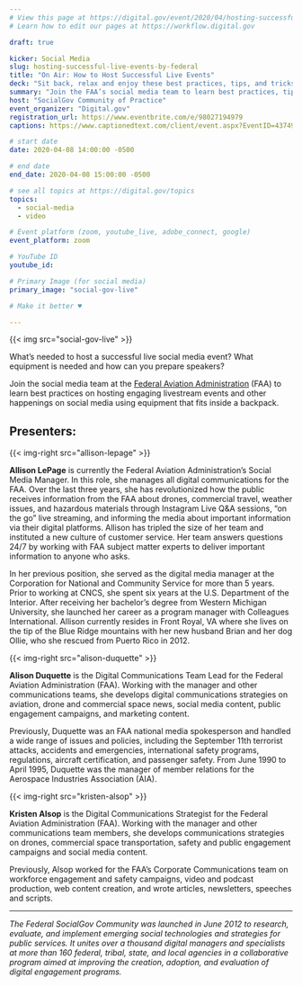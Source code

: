 ```yaml
---
# View this page at https://digital.gov/event/2020/04/hosting-successful-live-events-by-federal
# Learn how to edit our pages at https://workflow.digital.gov

draft: true

kicker: Social Media
slug: hosting-successful-live-events-by-federal
title: "On Air: How to Host Successful Live Events"
deck: "Sit back, relax and enjoy these best practices, tips, and tricks from the Federal Aviation Administration’s Social Media Team"
summary: "Join the FAA’s social media team to learn best practices, tips, and tricks for hosting engaging live events."
host: "SocialGov Community of Practice"
event_organizer: "Digital.gov"
registration_url: https://www.eventbrite.com/e/98027194979
captions: https://www.captionedtext.com/client/event.aspx?EventID=4374994&CustomerID=321

# start date
date: 2020-04-08 14:00:00 -0500

# end date
end_date: 2020-04-08 15:00:00 -0500

# see all topics at https://digital.gov/topics
topics:
  - social-media
  - video

# Event platform (zoom, youtube_live, adobe_connect, google)
event_platform: zoom

# YouTube ID
youtube_id:

# Primary Image (for social media)
primary_image: "social-gov-live"

# Make it better ♥

---
```


{{< img src="social-gov-live" >}}

What’s needed to host a successful live social media event? What equipment is needed and how can you prepare speakers?

Join the social media team at the [Federal Aviation Administration](https://www.faa.gov/) (FAA) to learn best practices on hosting engaging livestream events and other happenings on social media using equipment that fits inside a backpack.

## Presenters:

{{< img-right src="allison-lepage" >}}

**Allison LePage** is currently the Federal Aviation Administration’s Social Media Manager. In this role, she manages all digital communications for the FAA. Over the last three years, she has revolutionized how the public receives information from the FAA about drones, commercial travel, weather issues, and hazardous materials through Instagram Live Q&A sessions, “on the go” live streaming, and informing the media about important information via their digital platforms. Allison has tripled the size of her team and instituted a new culture of customer service. Her team answers questions 24/7 by working with FAA subject matter experts to deliver important information to anyone who asks.

In her previous position, she served as the digital media manager at the Corporation for National and Community Service for more than 5 years. Prior to working at CNCS, she spent six years at the U.S. Department of the Interior. After receiving her bachelor’s degree from Western Michigan University, she launched her career as a program manager with Colleagues International. Allison currently resides in Front Royal, VA where she lives on the tip of the Blue Ridge mountains with her new husband Brian and her dog Ollie, who she rescued from Puerto Rico in 2012.

{{< img-right src="alison-duquette" >}}

**Alison Duquette** is the Digital Communications Team Lead for the Federal Aviation Administration (FAA). Working with the manager and other communications teams, she develops digital communications strategies on aviation, drone and commercial space news, social media content, public engagement campaigns, and marketing content.

Previously, Duquette was an FAA national media spokesperson and handled a wide range of issues and policies, including the September 11th terrorist attacks, accidents and emergencies, international safety programs, regulations, aircraft certification, and passenger safety. From June 1990 to April 1995, Duquette was the manager of member relations for the Aerospace Industries Association (AIA).

{{< img-right src="kristen-alsop" >}}

**Kristen Alsop** is the Digital Communications Strategist for the Federal Aviation Administration (FAA). Working with the manager and other communications team members, she develops communications strategies on drones, commercial space transportation, safety and public engagement campaigns and social media content.

Previously, Alsop worked for the FAA’s Corporate Communications team on workforce engagement and safety campaigns, video and podcast production, web content creation, and wrote articles, newsletters, speeches and scripts.

---

*The Federal SocialGov Community was launched in June 2012 to research, evaluate, and implement emerging social technologies and strategies for public services. It unites over a thousand digital managers and specialists at more than 160 federal, tribal, state, and local agencies in a collaborative program aimed at improving the creation, adoption, and evaluation of digital engagement programs.*
